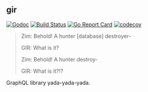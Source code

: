 gir
---

[![Godoc](https://godoc.org/github.com/nfisher/gir?status.svg)](https://godoc.org/github.com/nfisher/gir) [![Build Status](https://travis-ci.org/nfisher/gir.svg?branch=master)](https://travis-ci.org/nfisher/gir) [![Go Report Card](https://goreportcard.com/badge/github.com/nfisher/gir)](https://goreportcard.com/report/github.com/nfisher/gir) [![codecov](https://codecov.io/gh/nfisher/gir/branch/master/graph/badge.svg)](https://codecov.io/gh/nfisher/gir)

> Zim: Behold! A hunter [database] destroyer-
>
> GIR: What is it?
>
> Zim: Behold! A hunter destroy-
>
> GIR: What is it?!?
>

GraphQL library yada-yada-yada.
